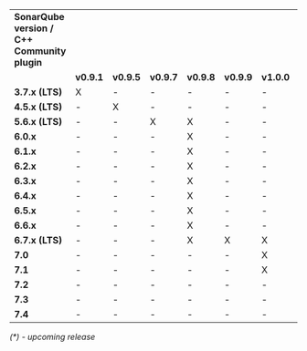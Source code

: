 <table>
 <tr>
  <td><b>SonarQube version /<br>C++ Community plugin</b></td>
  <td></td>
  <td></td>
  <td></td>
  <td></td>
  <td></td>
  <td></td>
  <td></td>
  <td></td>
 </tr>
 <tr>
  <td></td>
  <td><b>v0.9.1</b></td>
  <td><b>v0.9.5</b></td>
  <td><b>v0.9.7</b></td>
  <td><b>v0.9.8</b></td>
  <td><b>v0.9.9</b></td>
  <td><b>v1.0.0</b></td>
  <td><b>v1.1.0</b></td>
  <td><b>v1.2.0</b></td>
 </tr>
 <tr>
  <td><b>3.7.x (LTS)</b></td>
  <td>X</td>
  <td>-</td>
  <td>-</td>
  <td>-</td>
  <td>-</td>
  <td>-</td>
  <td>-</td>
  <td>-</td>
 </tr>
 <tr>
  <td><b>4.5.x (LTS)</b></td>
  <td>-</td>
  <td>X</td>
  <td>-</td>
  <td>-</td>
  <td>-</td>
  <td>-</td>
  <td>-</td>
  <td>-</td>
 </tr>
  <tr>
  <td><b>5.6.x (LTS)</b></td>
  <td>-</td>
  <td>-</td>
  <td>X</td>
  <td>X</td>
  <td>-</td>
  <td>-</td>
  <td>-</td>
  <td>-</td>
 </tr>
 <tr>
  <td><b>6.0.x</b></td>
  <td>-</td>
  <td>-</td>
  <td>-</td>
  <td>X</td>
  <td>-</td>
  <td>-</td>
  <td>-</td>
  <td>-</td>
 </tr>
 <tr>
  <td><b>6.1.x</b></td>
  <td>-</td>
  <td>-</td>
  <td>-</td>
  <td>X</td>
  <td>-</td>
  <td>-</td>
  <td>-</td>
  <td>-</td>
 </tr>
 <tr>
  <td><b>6.2.x</b></td>
  <td>-</td>
  <td>-</td>
  <td>-</td>
  <td>X</td>
  <td>-</td>
  <td>-</td>
  <td>-</td>
  <td>-</td>
 </tr>
 <tr>
  <td><b>6.3.x</b></td>
  <td>-</td>
  <td>-</td>
  <td>-</td>
  <td>X</td>
  <td>-</td>
  <td>-</td>
  <td>-</td>
  <td>-</td>
 </tr>
 <tr>
  <td><b>6.4.x</b></td>
  <td>-</td>
  <td>-</td>
  <td>-</td>
  <td>X</td>
  <td>-</td>
  <td>-</td>
  <td>-</td>
  <td>-</td>
 </tr>
 <tr>
  <td><b>6.5.x</b></td>
  <td>-</td>
  <td>-</td>
  <td>-</td>
  <td>X</td>
  <td>-</td>
  <td>-</td>
  <td>-</td>
  <td>-</td>
 </tr>
 <tr>
  <td><b>6.6.x</b></td>
  <td>-</td>
  <td>-</td>
  <td>-</td>
  <td>X</td>
  <td>-</td>
  <td>-</td>
  <td>-</td>
  <td>-</td>
 </tr>
 <tr>
  <td><b>6.7.x (LTS)</b></td>
  <td>-</td>
  <td>-</td>
  <td>-</td>
  <td>X</td>
  <td>X</td>
  <td>X</td>
  <td>X</td>
  <td>X</td>
 </tr>
 <tr>
  <td><b>7.0</b></td>
  <td>-</td>
  <td>-</td>
  <td>-</td>
  <td>-</td>
  <td>-</td>
  <td>X</td>
  <td>X</td>
  <td>X</td>
 </tr>
 <tr>
  <td><b>7.1</b></td>
  <td>-</td>
  <td>-</td>
  <td>-</td>
  <td>-</td>
  <td>-</td>
  <td>X</td>
  <td>X</td>
  <td>X</td>
 </tr>
 <tr>
  <td><b>7.2</b></td>
  <td>-</td>
  <td>-</td>
  <td>-</td>
  <td>-</td>
  <td>-</td>
  <td>-</td>
  <td>X</td>
  <td>X</td>
 </tr>
 <tr>
  <td><b>7.3</b></td>
  <td>-</td>
  <td>-</td>
  <td>-</td>
  <td>-</td>
  <td>-</td>
  <td>-</td>
  <td>-</td>
  <td>X</td>
 </tr>
 <tr>
  <td><b>7.4</b></td>
  <td>-</td>
  <td>-</td>
  <td>-</td>
  <td>-</td>
  <td>-</td>
  <td>-</td>
  <td>-</td>
  <td>X</td>
 </tr>
</table>

<em>(*) - upcoming release</em>